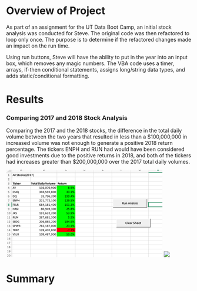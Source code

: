 # Overview of Project

As part of an assignment for the UT Data Boot Camp, an initial stock analysis was conducted for Steve. The original code was then refactored to loop only once. The purpose is to determine if the refactored changes made an impact on the run time.

Using run buttons, Steve will have the ability to put in the year into an input box, which removes any magic numbers. The VBA code uses a timer, arrays, if-then conditional statements, assigns long/string data types, and adds static/conditional formatting.

# Results

### Comparing 2017 and 2018 Stock Analysis
Comparing the 2017 and the 2018 stocks, the difference in the total daily volume between the two years that resulted in less than a $100,000,000 in increased volume was not enough to generate a positive 2018 return percentage. The tickers ENPH and RUN had would have been considered good investments due to the positive returns in 2018, and both of the tickers had increases greater than $200,000,000 over the 2017 total daily volumes.

<img src="https://github.com/remilekunajisebutu/stock-analysis/blob/main/Resources/VBA_Challenge_2017.png" width="425"/> 
<img src="ihttps://github.com/remilekunajisebutu/stock-analysis/blob/main/Resources/VBA_Challenge_2018.png" width="425"/>


# Summary

